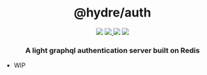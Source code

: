 <h1 align=center>@hydre/auth</h1>
<p align=center>
  <img src="https://img.shields.io/github/license/HydreIO/auth.svg?style=for-the-badge" />
  <a href="https://hub.docker.com/r/hydre/auth">
    <img src="https://img.shields.io/docker/pulls/hydre/auth?label=pulls&logo=docker&style=for-the-badge" />
  </a>
  <img src="https://img.shields.io/github/workflow/status/hydreio/auth/CI/edge?style=for-the-badge" />
  <a href="https://discord.gg/bRSpRpD">
    <img src="https://img.shields.io/discord/398114799776694272.svg?logo=discord&style=for-the-badge" />
  </a>
</p>

<h3 align=center>A light graphql authentication server built on Redis</h3>

- WIP